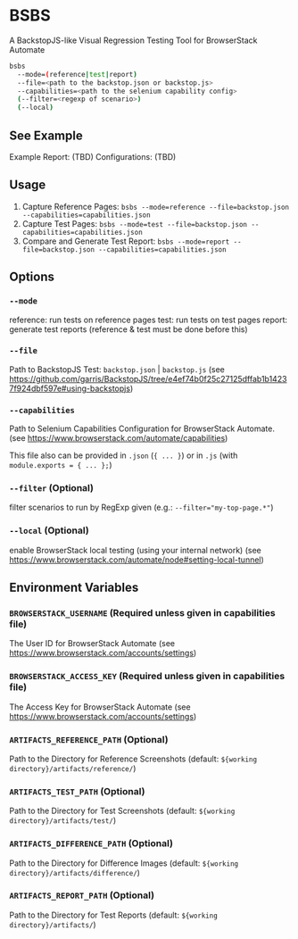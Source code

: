 # BSBS

A BackstopJS-like Visual Regression Testing Tool for BrowserStack Automate

```sh
bsbs
  --mode=(reference|test|report)
  --file=<path to the backstop.json or backstop.js>
  --capabilities=<path to the selenium capability config>
  (--filter=<regexp of scenario>)
  (--local)
```

## See Example

Example Report: (TBD)
Configurations: (TBD)

## Usage

1. Capture Reference Pages:
   `bsbs --mode=reference --file=backstop.json --capabilities=capabilities.json`
2. Capture Test Pages:
   `bsbs --mode=test --file=backstop.json --capabilities=capabilities.json`
3. Compare and Generate Test Report:
   `bsbs --mode=report --file=backstop.json --capabilities=capabilities.json`

## Options

### `--mode`

  reference: run tests on reference pages
  test:      run tests on test pages
  report:    generate test reports (reference & test must be done before this)

### `--file`

  Path to BackstopJS Test: `backstop.json` | `backstop.js`
  (see https://github.com/garris/BackstopJS/tree/e4ef74b0f25c27125dffab1b14237f924dbf597e#using-backstopjs)

### `--capabilities`

  Path to Selenium Capabilities Configuration for BrowserStack Automate.
  (see https://www.browserstack.com/automate/capabilities)

  This file also can be provided in `.json` (`{ ... }`) or in `.js` (with `module.exports = { ... };`)

### `--filter` (Optional)

  filter scenarios to run by RegExp given
  (e.g.: `--filter="my-top-page.*"`)

### `--local` (Optional)

  enable BrowserStack local testing (using your internal network)
  (see https://www.browserstack.com/automate/node#setting-local-tunnel)

## Environment Variables

### `BROWSERSTACK_USERNAME` (Required unless given in capabilities file)

  The User ID for BrowserStack Automate
  (see https://www.browserstack.com/accounts/settings)

### `BROWSERSTACK_ACCESS_KEY` (Required unless given in capabilities file)

  The Access Key for BrowserStack Automate
  (see https://www.browserstack.com/accounts/settings)

### `ARTIFACTS_REFERENCE_PATH` (Optional)

  Path to the Directory for Reference Screenshots
  (default: `${working directory}/artifacts/reference/`)

### `ARTIFACTS_TEST_PATH` (Optional)

  Path to the Directory for Test Screenshots
  (default: `${working directory}/artifacts/test/`)

### `ARTIFACTS_DIFFERENCE_PATH` (Optional)

  Path to the Directory for Difference Images
  (default: `${working directory}/artifacts/difference/`)

### `ARTIFACTS_REPORT_PATH` (Optional)

  Path to the Directory for Test Reports
  (default: `${working directory}/artifacts/`)
